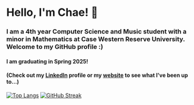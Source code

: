 # Hello, I'm Chae! 👋
### I am a 4th year Computer Science and Music student with a minor in Mathematics at Case Western Reserve University. Welcome to my GitHub profile :)
#### I am graduating in Spring 2025!

#### (Check out my [LinkedIn](https://www.linkedin.com/in/chkim823/) profile or my [website](https://chkim823.github.io) to see what I've been up to...)

[![Top Langs](https://github-readme-stats.vercel.app/api/top-langs/?username=chkim823&theme=nightowl&layout=donut)](https://github.com/anuraghazra/github-readme-stats)
[![GitHub Streak](https://github-readme-streak-stats.herokuapp.com?user=chkim0820&theme=nightowl)](https://git.io/streak-stats)

<!--
**chkim0820/chkim0820** is a ✨ _special_ ✨ repository because its `README.md` (this file) appears on your GitHub profile.

Here are some ideas to get you started:

- 🔭 I’m currently working on ...
- 🌱 I’m currently learning ...
- 👯 I’m looking to collaborate on ...
- 🤔 I’m looking for help with ...
- 💬 Ask me about ...
- 📫 How to reach me: ...
- 😄 Pronouns: ...
- ⚡ Fun fact: ...
-->
